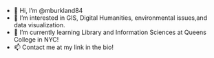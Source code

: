 - 👋 Hi, I’m @mburkland84
- 👀 I’m interested in GIS, Digital Humanities, environmental issues,and data visualization.
- 🌱 I’m currently learning Library and Information Sciences at Queens College in NYC!
- 📫 Contact me at my link in the bio!
